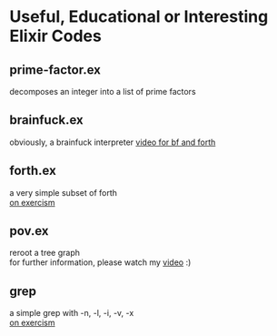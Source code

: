 # Useful, Educational or Interesting Elixir Codes
## prime-factor.ex 
decomposes an integer into a list of prime factors 
## brainfuck.ex 
obviously, a brainfuck interpreter 
[video for bf and forth](https://www.bilibili.com/video/BV1Fa41147Cs)
## forth.ex
a very simple subset of forth  
[on exercism](https://exercism.org/tracks/elixir/exercises/forth)
## pov.ex
reroot a tree graph  
for further information, please watch my [video](https://www.bilibili.com/video/BV1p3411H7Pn) :)
## grep
a simple grep with -n, -l, -i, -v, -x  
[on exercism](https://exercism.org/tracks/elixir/exercises/grep)
